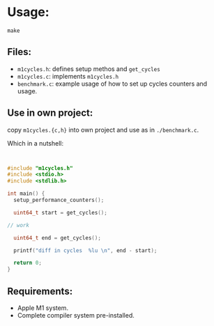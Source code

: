 # Usage:
```
make
```

## Files:
- `m1cycles.h`: defines setup methos and `get_cycles`
- `m1cycles.c`: implements `m1cycles.h`
- `benchmark.c`: example usage of how to set up cycles counters and usage.


## Use in own project:
copy `m1cycles.{c,h}` into own project and use as in `./benchmark.c`.

Which in a nutshell:
```c


#include "m1cycles.h"
#include <stdio.h>
#include <stdlib.h>

int main() {
  setup_performance_counters();

  uint64_t start = get_cycles();

// work

  uint64_t end = get_cycles();

  printf("diff in cycles  %lu \n", end - start);

  return 0;
}
```

## Requirements:

- Apple M1 system.
- Complete compiler system pre-installed.
